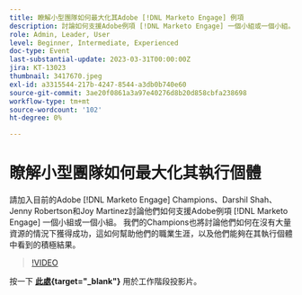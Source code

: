 ```yaml
---
title: 瞭解小型團隊如何最大化其Adobe [!DNL Marketo Engage] 例項
description: 討論如何支援Adobe例項 [!DNL Marketo Engage] 一個小組或一個小組。
role: Admin, Leader, User
level: Beginner, Intermediate, Experienced
doc-type: Event
last-substantial-update: 2023-03-31T00:00:00Z
jira: KT-13023
thumbnail: 3417670.jpeg
exl-id: a3315544-217b-4247-8544-a3db0b740e60
source-git-commit: 3ae20f0861a3a97e40276d8b20d858cbfa238698
workflow-type: tm+mt
source-wordcount: '102'
ht-degree: 0%

---
```


# 瞭解小型團隊如何最大化其執行個體

請加入目前的Adobe [!DNL Marketo Engage] Champions、Darshil Shah、Jenny Robertson和Joy Martinez討論他們如何支援Adobe例項 [!DNL Marketo Engage] 一個小組或一個小組。 我們的Champions也將討論他們如何在沒有大量資源的情況下獲得成功，這如何幫助他們的職業生涯，以及他們能夠在其執行個體中看到的積極結果。

>[!VIDEO](https://video.tv.adobe.com/v/3417670/?quality=12&learn=on)

按一下 **[此處](assets/small-team-instance.pdf){target="_blank"}** 用於工作階段投影片。
